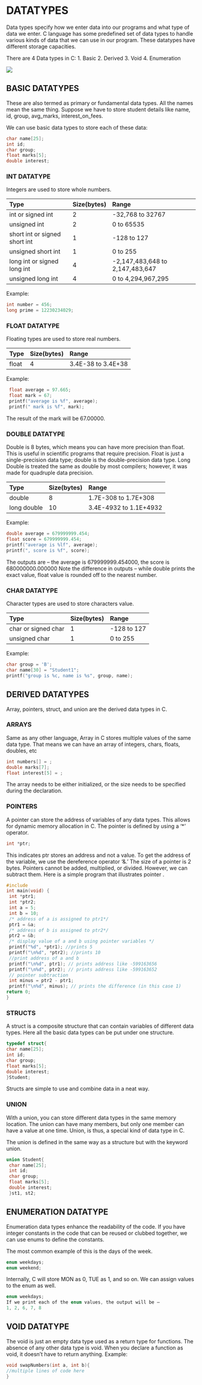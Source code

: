 # DATATYPES

Data types specify how we enter data into our programs and what type of data we enter. C language has some predefined set of data types to handle various kinds of data that we can use in our program. These datatypes have different storage capacities.

There are 4 Data types in C: 1. Basic 2. Derived 3. Void 4. Enumeration

![](https://github.com/AswinS07/C_programming/tree/563981b7863523bc0a25d8caec16cb826dbc1f09/_includes/datatypes_c.png)

## BASIC DATATYPES

These are also termed as primary or fundamental data types. All the names mean the same thing. Suppose we have to store student details like name, id, group, avg\_marks, interest\_on\_fees.

We can use basic data types to store each of these data:

```c
char name[25];
int id;
char group;
float marks[5];
double interest;
```

### INT DATATYPE

Integers are used to store whole numbers.

| Type | Size\(bytes\) | Range |
| :--- | :--- | :--- |
| int or signed int | 2 | -32,768 to 32767 |
| unsigned int | 2 | 0 to 65535 |
| short int or signed short int | 1 | -128 to 127 |
| unsigned short int | 1 | 0 to 255 |
| long int or signed long int | 4 | -2,147,483,648 to 2,147,483,647 |
| unsigned long int | 4 | 0 to 4,294,967,295 |

Example:

```c
int number = 456;
long prime = 12230234029;
```

### FLOAT DATATYPE

Floating types are used to store real numbers.

| Type | Size\(bytes\) | Range |
| :--- | :--- | :--- |
| float | 4 | 3.4E-38 to 3.4E+38 |

Example:

```c
 float average = 97.665;
 float mark = 67;
 printf("average is %f", average);
 printf(" mark is %f", mark);
```

The result of the mark will be 67.00000.

### DOUBLE DATATYPE

Double is 8 bytes, which means you can have more precision than float. This is useful in scientific programs that require precision. Float is just a single-precision data type; double is the double-precision data type. Long Double is treated the same as double by most compilers; however, it was made for quadruple data precision.

| Type | Size\(bytes\) | Range |
| :--- | :--- | :--- |
| double | 8 | 1.7E-308 to 1.7E+308 |
| long double | 10 | 3.4E-4932 to 1.1E+4932 |

Example:

```c
double average = 679999999.454;
float score = 679999999.454;
printf("average is %lf", average);
printf(", score is %f", score);
```

The outputs are – the average is 679999999.454000, the score is 680000000.000000 Note the difference in outputs – while double prints the exact value, float value is rounded off to the nearest number.

### CHAR DATATYPE

Character types are used to store characters value.

| Type | Size\(bytes\) | Range |
| :--- | :--- | :--- |
| char or signed char | 1 | -128 to 127 |
| unsigned char | 1 | 0 to 255 |

Example:

```c
char group = 'B';
char name[30] = "Student1";
printf("group is %c, name is %s", group, name);
```

## DERIVED DATATYPES

Array, pointers, struct, and union are the derived data types in C.

### ARRAYS

Same as any other language, Array in C stores multiple values of the same data type. That means we can have an array of integers, chars, floats, doubles, etc

```c
int numbers[] = ;
double marks[7];
float interest[5] = ;
```

The array needs to be either initialized, or the size needs to be specified during the declaration.

### POINTERS

A pointer can store the address of variables of any data types. This allows for dynamic memory allocation in C. The pointer is defined by using a ‘\*’ operator.

```c
int *ptr;
```

This indicates ptr stores an address and not a value. To get the address of the variable, we use the dereference operator ‘&.’ The size of a pointer is 2 bytes. Pointers cannot be added, multiplied, or divided. However, we can subtract them. Here is a simple program that illustrates pointer .

```c
#include 
int main(void) {
 int *ptr1;
 int *ptr2;
 int a = 5;
 int b = 10;
 /* address of a is assigned to ptr1*/
 ptr1 = &a;
 /* address of b is assigned to ptr2*/
 ptr2 = &b;
 /* display value of a and b using pointer variables */
 printf("%d", *ptr1); //prints 5
 printf("\n%d", *ptr2); //prints 10 
 //print address of a and b
 printf("\n%d", ptr1); // prints address like -599163656
 printf("\n%d", ptr2); // prints address like -599163652
 // pointer subtraction
 int minus = ptr2 - ptr1;
 printf("\n%d", minus); // prints the difference (in this case 1)
return 0;
}
```

### STRUCTS

A struct is a composite structure that can contain variables of different data types. Here all the basic data types can be put under one structure.

```c
typedef struct{
char name[25];
int id;
char group;
float marks[5];
double interest;
}Student;
```

Structs are simple to use and combine data in a neat way.

### UNION

With a union, you can store different data types in the same memory location. The union can have many members, but only one member can have a value at one time. Union, is thus, a special kind of data type in C.

The union is defined in the same way as a structure but with the keyword union.

```c
union Student{
 char name[25];
 int id;
 char group;
 float marks[5];
 double interest;
 }st1, st2;
```

## ENUMERATION DATATYPE

Enumeration data types enhance the readability of the code. If you have integer constants in the code that can be reused or clubbed together, we can use enums to define the constants.

The most common example of this is the days of the week.

```c
enum weekdays;
enum weekend;
```

Internally, C will store MON as 0, TUE as 1, and so on. We can assign values to the enum as well.

```c
enum weekdays;
If we print each of the enum values, the output will be –
1, 2, 6, 7, 8
```

## VOID DATATYPE

The void is just an empty data type used as a return type for functions. The absence of any other data type is void. When you declare a function as void, it doesn’t have to return anything. Example:

```c
void swapNumbers(int a, int b){
//multiple lines of code here
}
```

